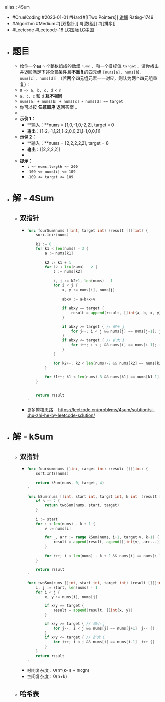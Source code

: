 alias:: 4Sum

- #CruelCoding #2023-01-01 #Hard #[[Two Pointers]] [讲解](https://youtu.be/stXRx71prEE) Rating-1749
- #Algorithm #Medium #[[双指针]] #[[数组]] #[[排序]]
- #Leetcode #Leetcode-18 [LC国际](https://leetcode.com/problems/4sum/) [LC中国](https://leetcode.cn/problems/4sum/)
- # 题目
	- 给你一个由 `n` 个整数组成的数组 `nums` ，和一个目标值 `target` 。请你找出并返回满足下述全部条件且**不重复**的四元组 `[nums[a], nums[b], nums[c], nums[d]]` （若两个四元组元素一一对应，则认为两个四元组重复）：
	- `0 <= a, b, c, d < n`
	- `a`、`b`、`c` 和 `d` **互不相同**
	- `nums[a] + nums[b] + nums[c] + nums[d] == target`
	- 你可以按 **任意顺序** 返回答案 。
	-
	- **示例 1：**
		- **输入：**nums = [1,0,-1,0,-2,2], target = 0
		- **输出：**[[-2,-1,1,2],[-2,0,0,2],[-1,0,0,1]]
	- **示例 2：**
		- **输入：**nums = [2,2,2,2,2], target = 8
		- **输出：**[[2,2,2,2]]
		-
	- **提示：**
		- `1 <= nums.length <= 200`
		- `-109 <= nums[i] <= 109`
		- `-109 <= target <= 109`
- # 解 - 4Sum
	- ## 双指针
		- ```go
		  func fourSum(nums []int, target int) (result [][]int) {
		      sort.Ints(nums)
		          
		      k1 := 0
		      for k1 < len(nums) - 3 {
		          a := nums[k1]
		          
		          k2 := k1 + 1
		          for k2 < len(nums) - 2 {
		              b := nums[k2]
		              
		              i, j := k2+1, len(nums) - 1
		              for i < j {
		                  x, y := nums[i], nums[j]
		                  
		                  abxy := a+b+x+y
		                  
		                  if abxy == target {
		                      result = append(result, []int{a, b, x, y})
		                  }
		                  
		                  if abxy >= target { // 缩小 j
		                      for j--; i < j && nums[j] == nums[j+1]; j-- {}
		                  }
		                  if abxy <= target { // 扩大 i
		                      for i++; i < j && nums[i] == nums[i-1]; i++ {}
		                  }
		              }
		              
		              for k2++; k2 < len(nums)-2 && nums[k2] == nums[k2-1]; k2++ {}
		          }
		          
		          for k1++; k1 < len(nums)-3 && nums[k1] == nums[k1-1]; k1++ {}
		      }
		      
		      
		      return result
		  }
		  ```
		- 更多剪枝思路： https://leetcode.cn/problems/4sum/solution/si-shu-zhi-he-by-leetcode-solution/
- # 解 - kSum
	- ## 双指针
		- ```go
		  func fourSum(nums []int, target int) (result [][]int) {
		      sort.Ints(nums)
		          
		      return kSum(nums, 0, target, 4)
		  }
		  
		  func kSum(nums []int, start int, target int, k int) (result [][]int) {
		      if k == 2 {
		          return twoSum(nums, start, target)
		      }
		      
		      i := start
		      for i < len(nums) - k + 1 {
		          v := nums[i]
		          
		          for _, arr := range kSum(nums, i+1, target-v, k-1) {
		              result = append(result, append([]int{v}, arr...))
		          }
		          
		          for i++; i < len(nums) - k + 1 && nums[i] == nums[i-1]; i++ {}
		      }
		      
		      return result
		  }
		  
		  func twoSum(nums []int, start int, target int) (result [][]int) {
		      i, j := start, len(nums) - 1
		      for i < j {
		          x, y := nums[i], nums[j]
		  
		          if x+y == target {
		              result = append(result, []int{x, y})
		          }
		  
		          if x+y >= target { // 缩小 j
		              for j--; i < j && nums[j] == nums[j+1]; j-- {}
		          }
		          if x+y <= target { // 扩大 i
		              for i++; i < j && nums[i] == nums[i-1]; i++ {}
		          }
		      }
		      return result
		  }
		  ```
		- 时间复杂度：O(n^(k-1) + nlogn)
		- 空间复杂度：O(n+k)
	- ## 哈希表